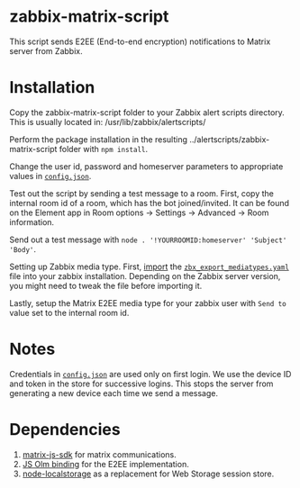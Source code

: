 # zabbix-matrix-script

This script sends E2EE (End-to-end encryption) notifications to Matrix server from Zabbix.

# Installation

Copy the zabbix-matrix-script folder to your Zabbix alert scripts directory. This is usually located in: /usr/lib/zabbix/alertscripts/

Perform the package installation in the resulting ../alertscripts/zabbix-matrix-script folder with `npm install`.

Change the user id, password and homeserver parameters to appropriate values in [`config.json`](config.json).

Test out the script by sending a test message to a room. First, copy the internal room id of a room, which has the bot joined/invited. It can be found on the Element app in Room options -> Settings -> Advanced -> Room information.

Send out a test message with `node . '!YOURROOMID:homeserver' 'Subject' 'Body'`.

Setting up Zabbix media type. First, [import](https://www.zabbix.com/documentation/current/manual/xml_export_import/media#importing) the [`zbx_export_mediatypes.yaml`](zbx_export_mediatypes.yaml) file into your zabbix installation. Depending on the Zabbix server version, you might need to tweak the file before importing it.

Lastly, setup the Matrix E2EE media type for your zabbix user with `Send to` value set to the internal room id.

# Notes

Credentials in [`config.json`](config.json) are used only on first login. We use the device ID and token in the store for successive logins. This stops the server from generating a new device each time we send a message.

# Dependencies 
1. [matrix-js-sdk](https://github.com/matrix-org/matrix-js-sdk) for matrix communications.
2. [JS Olm binding](https://gitlab.matrix.org/matrix-org/olm) for the E2EE implementation.
3. [node-localstorage](https://www.npmjs.com/package/node-localstorage) as a replacement for Web Storage session store.
